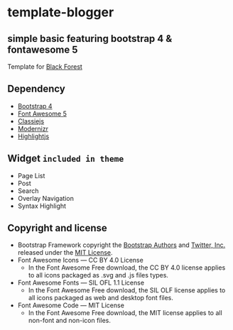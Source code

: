 # template-blogger
## simple basic featuring bootstrap 4 & fontawesome 5 
Template for [Black Forest](https://mcseptian.blogspot.co.id/)

## Dependency
- [Bootstrap 4](https://github.com/twbs/bootstrap)
- [Font Awesome 5](https://github.com/FortAwesome/Font-Awesome)
- [Classiejs](https://github.com/desandro/classie)
- [Modernizr](https://github.com/Modernizr/Modernizr)
- [Highlightjs](https://github.com/isagalaev/highlight.js)

## Widget `included in theme`
- Page List
- Post
- Search
- Overlay Navigation
- Syntax Highlight

## Copyright and license

- Bootstrap Framework copyright the [Bootstrap Authors](https://github.com/twbs/bootstrap/graphs/contributors) and [Twitter, Inc.](https://twitter.com) released under the [MIT License](https://github.com/twbs/bootstrap/blob/master/LICENSE).
- Font Awesome Icons — CC BY 4.0 License
  - In the Font Awesome Free download, the CC BY 4.0 license applies to all icons packaged as .svg and .js files types.
- Font Awesome Fonts — SIL OFL 1.1 License
  - In the Font Awesome Free download, the SIL OLF license applies to all icons packaged as web and desktop font files.
- Font Awesome Code — MIT License
  - In the Font Awesome Free download, the MIT license applies to all non-font and non-icon files.
